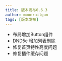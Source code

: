 ```yaml
---
title: 版本发布0.6.3
author: moonrailgun
tags: [版本发布]
---
```


- 布局增加Button组件
- DND5e 增加列表删除
- 修复首页特性高度问题
- 修复插件缓存问题

